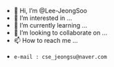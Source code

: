 - 👋 Hi, I’m @Lee-JeongSoo
- 👀 I’m interested in ...
- 🌱 I’m currently learning ...
- 💞️ I’m looking to collaborate on ...
- 📫 How to reach me ...
-     e-mail : cse_jeongsu@naver.com

<!---
Lee-JeongSoo/Lee-JeongSoo is a ✨ special ✨ repository because its `README.md` (this file) appears on your GitHub profile.
You can click the Preview link to take a look at your changes.
--->
